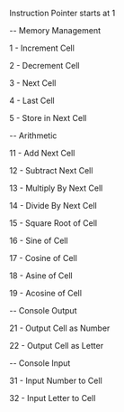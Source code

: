 Instruction Pointer starts at 1


-- Memory Management

1 - Increment Cell

2 - Decrement Cell

3 - Next Cell

4 - Last Cell

5 - Store in Next Cell


-- Arithmetic

11 - Add Next Cell

12 - Subtract Next Cell

13 - Multiply By Next Cell

14 - Divide By Next Cell

15 - Square Root of Cell

16 - Sine of Cell

17 - Cosine of Cell

18 - Asine of Cell

19 - Acosine of Cell


-- Console Output

21 - Output Cell as Number

22 - Output Cell as Letter


-- Console Input

31 - Input Number to Cell

32 - Input Letter to Cell
